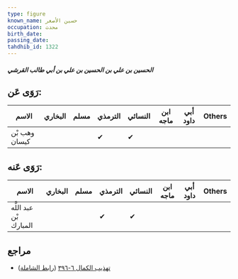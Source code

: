 ```yaml
---
type: figure
known_name: حسين الأصغر
occupation: محدث
birth_date:
passing_date:
tahdhib_id: 1322
---
```

##### الحسين بن علي بن الحسين بن علي بن أبي طالب القرشي

## رَوَى عَن:
| الاسم         | البخاري | مسلم | الترمذي | النسائي | ابن ماجه | أبي داود | Others |
| ------------- | ------- | ---- | ------- | ------- | -------- | -------- | ------ |
| وهب بْن كيسان |         |      | ✔       | ✔       |          |          |        |
## رَوَى عَنه:
| الاسم                  | البخاري | مسلم | الترمذي | النسائي | ابن ماجه | أبي داود | Others |
| ---------------------- | ------- | ---- | ------- | ------- | -------- | -------- | ------ |
| عبد اللَّه بْن المبارك |         |      | ✔       | ✔       |          |          |        |
## مراجع
- [تهذيب الكمال ٦-٣٩٦](obsidian://open?vault=Tahdhib-al-Kamal&file=Figures/١٣٢٢-الحسين%20بن%20علي%20بن%20الحسين%20بن%20علي%20بن%20أبي%20طالب%20القرشي) ([رابط الشاملة](https://shamela.ws/book/3722/3060))